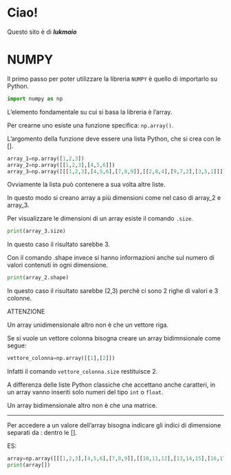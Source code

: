 # Ciao!

Questo sito è di ***lukmaio***

# NUMPY

Il primo passo per poter utilizzare la libreria `NUMPY` è quello di importarlo su Python.

```python
import numpy as np
```

L’elemento fondamentale su cui si basa la libreria è l’array. 

Per crearne uno esiste una funzione specifica: `np.array()`. 

L’argomento della funzione deve essere una lista Python, che si crea con le [].

```python
array_1=np.array([1,2,3])
array_2=np.array([[1,2,3],[4,5,6]])
array_3=np.array([[[1,2,3],[4,5,6],[7,8,9]],[[2,8,4],[9,7,2],[3,5,1]]])
```

Ovviamente la lista può contenere a sua volta altre liste.

In questo modo si creano array a più dimensioni come nel caso di array_2 e array_3.

Per visualizzare le dimensioni di un array esiste il comando `.size`.

```python
print(array_3.size)
```

In questo caso il risultato sarebbe 3.

Con il comando .shape invece si hanno informazioni anche sul numero di valori contenuti in ogni dimensione.

```python
print(array_2.shape)
```

In questo caso il risultato sarebbe (2,3) perchè ci sono 2 righe di valori e 3 colonne.

ATTENZIONE

Un array unidimensionale altro non è che un vettore riga.

Se si vuole un vettore colonna bisogna creare un array bidimnsionale come segue:

```python
vettore_colonna=np.array([[1],[2]])
```

Infatti il comando `vettore_colonna.size` restituisce 2.

A differenza delle liste Python classiche che accettano anche caratteri, in un array vanno inseriti solo numeri del tipo `int` o `float`.

Un array bidimensionale altro non è che una matrice.

---

Per accedere a un valore dell’array bisogna indicare gli indici di dimensione separati da : dentro le [].

ES:

```python
array=np.array([[[1,2,3],[4,5,6],[7,8,9]],[[10,11,12],[13,14,15],[16,17,18]]])
print(array[])
```
